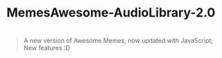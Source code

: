 # MemesAwesome-AudioLibrary-2.0
#
> A new version of Awesome Memes, now updated with JavaScript; New features :D
